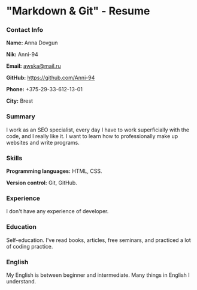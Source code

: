 # "Markdown & Git" - Resume
 
  ### Contact Info
 **Name:** Anna Dovgun
 
 **Nik:** Anni-94
 
 **Email:** awska@mail.ru
 
 **GitHub:** https://github.com/Anni-94
 
 **Phone:** +375-29-33-612-13-01
 
 **City:** Brest
 
 ### Summary
 I work as an SEO specialist, every day I have to work superficially with the code, and I really like it. I want to learn how to professionally make up websites and write programs.
 
  ### Skills
 **Programming languages:** HTML, CSS.
 
 **Version control:** Git, GitHub.
 
 ### Experience 
 I don't have any experience of developer. 
  
 ### Education
 Self-education. I've read books, articles, free seminars, and practiced a lot of coding practice.
 
### English
  My English is between beginner and intermediate. Many things in English I understand.